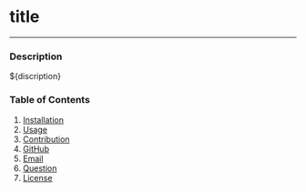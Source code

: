# title
* * * *

### Description
${discription}

### Table of Contents
1. [Installation](#installation)
2. [Usage](#usage)
3. [Contribution](#contribution)
4. [GitHub](#github)
5. [Email](#email)
6. [Question](#question)
7. [License](#license)